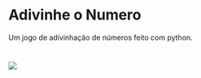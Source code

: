 # Adivinhe o Numero
Um jogo de adivinhação de números feito com python.
#
![](https://github.com/hyokojiro/adivinhe-o-numero/blob/2ba504cdf0e393c199b6b1c2470d45103174f875/Screenshot_2021-10-10-19-46-03-1-1.png)
